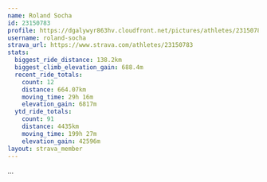 ```yaml
---
name: Roland Socha
id: 23150783
profile: https://dgalywyr863hv.cloudfront.net/pictures/athletes/23150783/14745672/4/large.jpg
username: roland-socha
strava_url: https://www.strava.com/athletes/23150783
stats:
  biggest_ride_distance: 138.2km
  biggest_climb_elevation_gain: 688.4m
  recent_ride_totals:
    count: 12
    distance: 664.07km
    moving_time: 29h 16m
    elevation_gain: 6817m
  ytd_ride_totals:
    count: 91
    distance: 4435km
    moving_time: 199h 27m
    elevation_gain: 42596m
layout: strava_member
--- 
```

...

